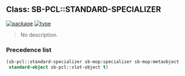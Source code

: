 ## Class: SB-PCL::STANDARD-SPECIALIZER
[![package](https://img.shields.io/badge/Package-SB--PCL-5f9ea0.svg?style=social&colorA=999999)](../) [![type](https://img.shields.io/badge/Type-Class-5f9ea0.svg?style=social&colorA=999999)](../#class) 

> No description.

### Precedence list
```cl
(sb-pcl::standard-specializer sb-mop:specializer sb-mop:metaobject
 standard-object sb-pcl::slot-object t)
```
